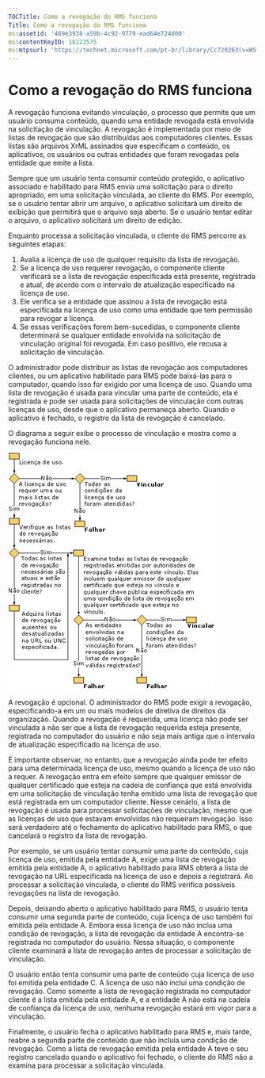 ```yaml
---
TOCTitle: Como a revogação do RMS funciona
Title: Como a revogação do RMS funciona
ms:assetid: '469e3938-a59b-4c92-9779-ead64e724d00'
ms:contentKeyID: 18123575
ms:mtpsurl: 'https://technet.microsoft.com/pt-br/library/Cc720263(v=WS.10)'
---
```


Como a revogação do RMS funciona
================================

A revogação funciona evitando vinculação, o processo que permite que um usuário consuma conteúdo, quando uma entidade revogada está envolvida na solicitação de vinculação. A revogação é implementada por meio de listas de revogação que são distribuídas aos computadores clientes. Essas listas são arquivos XrML assinados que especificam o conteúdo, os aplicativos, os usuários ou outras entidades que foram revogadas pela entidade que emite a lista.

Sempre que um usuário tenta consumir conteúdo protegido, o aplicativo associado e habilitado para RMS envia uma solicitação para o direito apropriado, em uma solicitação vinculada, ao cliente do RMS. Por exemplo, se o usuário tentar abrir um arquivo, o aplicativo solicitará um direito de exibição que permitirá que o arquivo seja aberto. Se o usuário tentar editar o arquivo, o aplicativo solicitará um direito de edição.

Enquanto processa a solicitação vinculada, o cliente do RMS percorre as seguintes etapas:

1.  Avalia a licença de uso de qualquer requisito da lista de revogação.
2.  Se a licença de uso requerer revogação, o componente cliente verificará se a lista de revogação especificada está presente, registrada e atual, de acordo com o intervalo de atualização especificado na licença de uso.
3.  Ele verifica se a entidade que assinou a lista de revogação está especificada na licença de uso como uma entidade que tem permissão para revogar a licença.
4.  Se essas verificações forem bem-sucedidas, o componente cliente determinará se qualquer entidade envolvida na solicitação de vinculação original foi revogada. Em caso positivo, ele recusa a solicitação de vinculação.

O administrador pode distribuir as listas de revogação aos computadores clientes, ou um aplicativo habilitado para RMS pode baixá-las para o computador, quando isso for exigido por uma licença de uso. Quando uma lista de revogação é usada para vincular uma parte de conteúdo, ela é registrada e pode ser usada para solicitações de vinculação com outras licenças de uso, desde que o aplicativo permaneça aberto. Quando o aplicativo é fechado, o registro da lista de revogação é cancelado.

O diagrama a seguir exibe o processo de vinculação e mostra como a revogação funciona nele.

![](images/Cc720263.81aa2d70-d261-49ad-b446-96a2eddba1a5(WS.10).gif)

A revogação é opcional. O administrador do RMS pode exigir a revogação, especificando-a em um ou mais modelos de diretiva de direitos da organização. Quando a revogação é requerida, uma licença não pode ser vinculada a não ser que a lista de revogação requerida esteja presente, registrada no computador do usuário e não seja mais antiga que o intervalo de atualização especificado na licença de uso.

É importante observar, no entanto, que a revogação ainda pode ter efeito para uma determinada licença de uso, mesmo quando a licença de uso não a requer. A revogação entra em efeito sempre que qualquer emissor de qualquer certificado que esteja na cadeia de confiança que está envolvida em uma solicitação de vinculação tenha emitido uma lista de revogação que está registrada em um computador cliente. Nesse cenário, a lista de revogação é usada para processar solicitações de vinculação, mesmo que as licenças de uso que estavam envolvidas não requeiram revogação. Isso será verdadeiro até o fechamento do aplicativo habilitado para RMS, o que cancelará o registro da lista de revogação.

Por exemplo, se um usuário tentar consumir uma parte do conteúdo, cuja licença de uso, emitida pela entidade A, exige uma lista de revogação emitida pela entidade A, o aplicativo habilitado para RMS obterá a lista de revogação na URL especificada na licença de uso e depois a registrará. Ao processar a solicitação vinculada, o cliente do RMS verifica possíveis revogações na lista de revogação.

Depois, deixando aberto o aplicativo habilitado para RMS, o usuário tenta consumir uma segunda parte de conteúdo, cuja licença de uso também foi emitida pela entidade A. Embora essa licença de uso não inclua uma condição de revogação, a lista de revogação da entidade A encontra-se registrada no computador do usuário. Nessa situação, o componente cliente examinará a lista de revogação antes de processar a solicitação de vinculação.

O usuário então tenta consumir uma parte de conteúdo cuja licença de uso foi emitida pela entidade C. A licença de uso não inclui uma condição de revogação. Como somente a lista de revogação registrada no computador cliente é a lista emitida pela entidade A, e a entidade A não está na cadeia de confiança da licença de uso, nenhuma revogação estará em vigor para a vinculação.

Finalmente, o usuário fecha o aplicativo habilitado para RMS e, mais tarde, reabre a segunda parte de conteúdo que não incluía uma condição de revogação. Como a lista de revogação emitida pela entidade A teve o seu registro cancelado quando o aplicativo foi fechado, o cliente do RMS não a examina para processar a solicitação vinculada.

